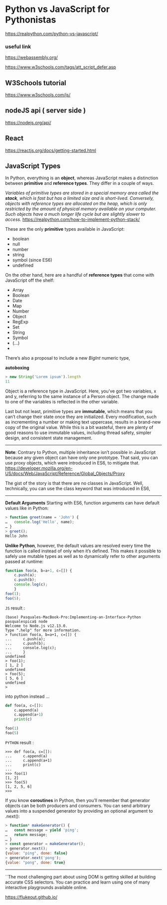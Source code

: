 
# Python vs JavaScript for Pythonistas

https://realpython.com/python-vs-javascript/



### useful link 

https://webassembly.org/

https://www.w3schools.com/tags/att_script_defer.asp


## W3Schools tutorial 
https://www.w3schools.com/js/


## nodeJS api ( server side )
https://nodejs.org/api/

## React
https://reactjs.org/docs/getting-started.html


## JavaScript Types

In Python, everything is an **object**, whereas JavaScript makes a distinction between **primitive** and **reference types**. They differ in a couple of ways.

*Variables of primitive types are stored in a special memory area called the **stack**, which is fast but has a limited size and is short-lived. Conversely, objects with reference types are allocated on the heap, which is only restricted by the amount of physical memory available on your computer. Such objects have a much longer life cycle but are slightly slower to access.*
https://realpython.com/how-to-implement-python-stack/

These are the only **primitive** types available in JavaScript:

- boolean
- null
- number
- string
- symbol (since ES6)
- undefined

On the other hand, here are a handful of **reference types** that come with JavaScript off the shelf:

- Array
- Boolean
- Date
- Map
- Number
- Object
- RegExp
- Set
- String
- Symbol
- (…)
- 
There’s also a proposal to include a new *BigInt* numeric type,

**autoboxing**

```javascript
> new String('Lorem ipsum').length
11
```

Object is a reference type in JavaScript. Here, you’ve got two variables, x and y, referring to the same instance of a Person object. The change made to one of the variables is reflected in the other variable.

Last but not least, primitive types are **immutable**, which means that you can’t change their state once they are initialized. Every modification, such as incrementing a number or making text uppercase, results in a brand-new copy of the original value. While this is a bit wasteful, there are plenty of good reasons to use immutable values, including thread safety, simpler design, and consistent state management.


---

**Note**: Contrary to Python, multiple inheritance isn’t possible in JavaScript because any given object can have only one prototype. That said, you can use proxy objects, which were introduced in ES6, to mitigate that.
https://developer.mozilla.org/en-US/docs/Web/JavaScript/Reference/Global_Objects/Proxy

The gist of the story is that there are no classes in JavaScript. Well, technically, you can use the class keyword that was introduced in ES6,

---


**Default Arguments**
Starting with ES6, function arguments can have default values like in Python:

```js
> function greet(name = 'John') {
…   console.log('Hello', name);
… }
> greet();
Hello John
```

**Unlike Python**, however, the default values are resolved every time the function is called instead of only when it’s defined. 
This makes it possible to safely use mutable types as well as to dynamically refer to other arguments passed at runtime:

```js
function foo(a, b=a+1, c=[]) {
    c.push(a);
    c.push(b);
    console.log(c);
    }
foo(1);
foo(5);
```

`JS` result :
```
(base) Pasquales-MacBook-Pro:Implementing-an-Interface-Python pasqualespica$ node
Welcome to Node.js v12.13.0.
Type ".help" for more information.
> function foo(a, b=a+1, c=[]) {
...     c.push(a);
...     c.push(b);
...     console.log(c);
...     }
undefined
> foo(1);
[ 1, 2 ]
undefined
> foo(5);
[ 5, 6 ]
undefined
> 
```

into python instead ...

```python
def foo(a, c=[]):
    c.append(a)
    c.append(a+1)
    print(c)

foo(1)
foo(5)
```

`PYTHON` result :

```
>>> def foo(a, c=[]):
...     c.append(a)
...     c.append(a+1)
...     print(c)
... 
>>> foo(1)
[1, 2]
>>> foo(5)
[1, 2, 5, 6]
>>> 
```


If you know **coroutines** in Python, then you’ll remember that generator objects can be both producers and consumers. You can send arbitrary values into a suspended generator by providing an optional argument to .next():

```js
> function* makeGenerator() {
…   const message = yield 'ping';
…   return message;
… }
> const generator = makeGenerator();
> generator.next();
{value: "ping", done: false}
> generator.next('pong');
{value: "pong", done: true}
```



---
   ``The most challenging part about using DOM is getting skilled at building accurate CSS selectors. You can practice and learn using one of many interactive playgrounds available online.

https://flukeout.github.io/

